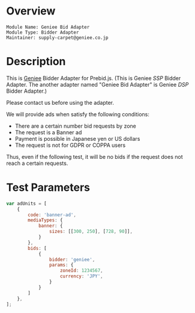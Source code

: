 # Overview

```
Module Name: Geniee Bid Adapter
Module Type: Bidder Adapter
Maintainer: supply-carpet@geniee.co.jp
```

# Description
This is [Geniee](https://geniee.co.jp) Bidder Adapter for Prebid.js.
(This is Geniee *SSP* Bidder Adapter. The another adapter named "Geniee Bid Adapter" is Geniee *DSP* Bidder Adapter.)

Please contact us before using the adapter.

We will provide ads when satisfy the following conditions:

- There are a certain number bid requests by zone
- The request is a Banner ad
- Payment is possible in Japanese yen or US dollars
- The request is not for GDPR or COPPA users

Thus, even if the following test, it will be no bids if the request does not reach a certain requests.

# Test Parameters

```js
var adUnits = [
    {
        code: 'banner-ad',
        mediaTypes: {
            banner: {
                sizes: [[300, 250], [728, 90]],
            }
        },
        bids: [
            {
                bidder: 'geniee',
                params: {
                    zoneId: 1234567,
                    currency: 'JPY',
                }
            }
        ]
    },
];
```
